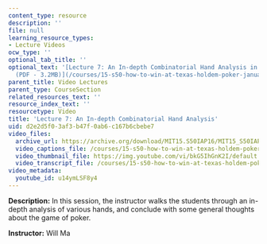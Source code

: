 ```yaml
---
content_type: resource
description: ''
file: null
learning_resource_types:
- Lecture Videos
ocw_type: ''
optional_tab_title: ''
optional_text: '[Lecture 7: An In-depth Combinatorial Hand Analysis in Cash Games
  (PDF - 3.2MB)](/courses/15-s50-how-to-win-at-texas-holdem-poker-january-iap-2016/resources/mit15_s50iap16_l7)'
parent_title: Video Lectures
parent_type: CourseSection
related_resources_text: ''
resource_index_text: ''
resourcetype: Video
title: 'Lecture 7: An In-depth Combinatorial Hand Analysis'
uid: d2e2d5f0-3af3-b47f-0ab6-c167b6cbebe7
video_files:
  archive_url: https://archive.org/download/MIT15.S50IAP16/MIT15_S50IAP16_L7_300k.mp4
  video_captions_file: /courses/15-s50-how-to-win-at-texas-holdem-poker-january-iap-2016/95bf3cb9e674588ea9c53a94ee41d8ca_u14ymLSF8y4.vtt
  video_thumbnail_file: https://img.youtube.com/vi/bkG5IhGnK2I/default.jpg
  video_transcript_file: /courses/15-s50-how-to-win-at-texas-holdem-poker-january-iap-2016/284dbaf79f3efe623f251890fab94a7c_u14ymLSF8y4.pdf
video_metadata:
  youtube_id: u14ymLSF8y4
---
```


**Description:** In this session, the instructor walks the students through an in-depth analysis of various hands, and conclude with some general thoughts about the game of poker.

**Instructor:** Will Ma